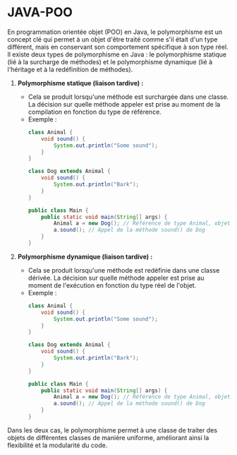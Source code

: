 # JAVA-POO

En programmation orientée objet (POO) en Java, le polymorphisme est un concept clé qui permet à un objet d'être traité comme s'il était d'un type différent, mais en conservant son comportement spécifique à son type réel. Il existe deux types de polymorphisme en Java : le polymorphisme statique (lié à la surcharge de méthodes) et le polymorphisme dynamique (lié à l'héritage et à la redéfinition de méthodes).

1. **Polymorphisme statique (liaison tardive) :**
   - Cela se produit lorsqu'une méthode est surchargée dans une classe. La décision sur quelle méthode appeler est prise au moment de la compilation en fonction du type de référence.
   - Exemple :
     ```java
     class Animal {
         void sound() {
             System.out.println("Some sound");
         }
     }
     
     class Dog extends Animal {
         void sound() {
             System.out.println("Bark");
         }
     }
     
     public class Main {
         public static void main(String[] args) {
             Animal a = new Dog(); // Référence de type Animal, objet de type Dog
             a.sound(); // Appel de la méthode sound() de Dog
         }
     }
     ```

2. **Polymorphisme dynamique (liaison tardive) :**
   - Cela se produit lorsqu'une méthode est redéfinie dans une classe dérivée. La décision sur quelle méthode appeler est prise au moment de l'exécution en fonction du type réel de l'objet.
   - Exemple :
     ```java
     class Animal {
         void sound() {
             System.out.println("Some sound");
         }
     }
     
     class Dog extends Animal {
         void sound() {
             System.out.println("Bark");
         }
     }
     
     public class Main {
         public static void main(String[] args) {
             Animal a = new Dog(); // Référence de type Animal, objet de type Dog
             a.sound(); // Appel de la méthode sound() de Dog
         }
     }
     ```

Dans les deux cas, le polymorphisme permet à une classe de traiter des objets de différentes classes de manière uniforme, améliorant ainsi la flexibilité et la modularité du code.
